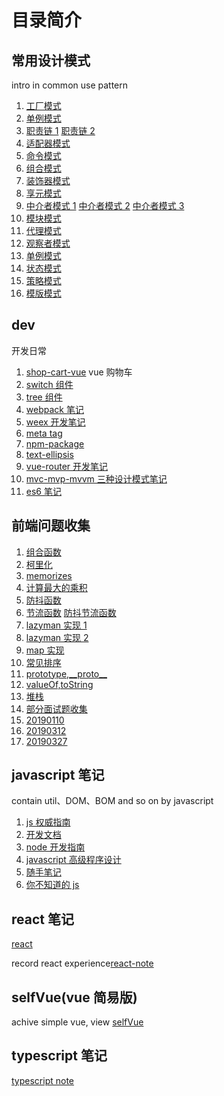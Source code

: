 # 目录简介

## 常用设计模式

intro in common use pattern

1. [工厂模式](./DesignPattern/factory.html)
2. [单例模式](./DesignPattern/singleton.html)
3. [职责链 1](./DesignPattern/abilityChain.html)
   [职责链 2](./DesignPattern/chain_of_responsibility_pattern.html)
4. [适配器模式](./DesignPattern/adapter_pattern.html)
5. [命令模式](./DesignPattern/command.html)
6. [组合模式](./DesignPattern/composite_pattern.html)
7. [装饰器模式](./DesignPattern/decorator_pattern.html)
8. [享元模式](./DesignPattern/flyweight_pattern.html)
9. [中介者模式 1](./DesignPattern/mediator_pattern_1.html)
   [中介者模式 2](./DesignPattern/mediator_pattern_2.html)
   [中介者模式 3](./DesignPattern/mediator_pattern_3.html)
10. [模块模式](./DesignPattern/module.html)
11. [代理模式](./DesignPattern/proxy.html)
12. [观察者模式](./DesignPattern/publish_notify.html)
13. [单例模式](./DesignPattern/singleton.html)
14. [状态模式](./DesignPattern/state_pattern.html)
15. [策略模式](./DesignPattern/strategy_pattern.html)
16. [模版模式](./DesignPattern/template_pattern.html)

## dev

开发日常

1. [shop-cart-vue](./dev/shop-cart-vue)
   vue 购物车
2. [switch 组件](./dev/switch)
3. [tree 组件](./dev/tree)
4. [webpack 笔记](./dev/webpack)
5. [weex 开发笔记](./dev/weex)
6. [meta tag](./dev/meta-tag.md)
7. [npm-package](./dev/npm-package.md)
8. [text-ellipsis](./dev/text-ellipsis.md)
9. [vue-router 开发笔记](./dev/vue-router.md)
10. [mvc-mvp-mvvm 三种设计模式笔记](./dev/mvp-mvc-mvvm.md)
11. [es6 笔记](./dev/es6.md)

## 前端问题收集

1. [组合函数](./interview/assets/curry/compose.html)
2. [柯里化](./interview/assets/curry/curry.html)
3. [memorizes](./interview/assets/curry/memorizes.html)
4. [计算最大的乘积](./interview/assets/html/computeMaxProduct.html)
5. [防抖函数](./interview/assets/html/debounce.html)
6. [节流函数](./interview/assets/html/throttle.html)
   [防抖节流函数](./interview/assets/js/debounce-throttle.js)
7. [lazyman 实现 1](./interview/assets/js/LazyMan.js)
8. [lazyman 实现 2](./interview/assets/js/LazyMan2.js)
9. [map 实现](./interview/assets/js/map.js)
10. [常见排序](./interview/assets/js/Sort.md)
11. [prototype,\_\_proto\_\_](./interview/notes/html/prototypeAnd__proto__.html)
12. [valueOf,toString](./interview/notes/html/valueOfAndToString.html)
13. [堆栈](./interview/notes/html/stack-heap.md)
14. [部分面试题收集](./interview/notes/README.md)
15. [20190110](./interview/notes/20190110.md)
16. [20190312](./interview/notes/20190312.md)
17. [20190327](./interview/notes/20190327.md)

## javascript 笔记

contain util、DOM、BOM and so on by javascript

1. [js 权威指南](./javascript/js权威指南)
2. [开发文档](./javascript/md)
3. [node 开发指南](./javascript/scripts/lib/callee.js)
4. [javascript 高级程序设计](./javascript/prefessionalJs3rd)
5. [随手笔记](./javascript/requirejs)
6. [你不知道的 js](./javascript/youdonotknowjs)

## react 笔记

[react](./react)

record react experience[react-note](./javascript/react)

## selfVue(vue 简易版)

achive simple vue, view [selfVue](./javascript/selfVue/README.md)

## typescript 笔记

[typescript note](./typeScipt)
